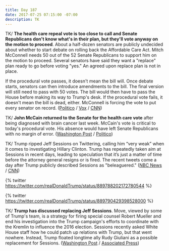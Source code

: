 ```yaml
---
title: Day 187
date: 2017-07-25 07:15:00 -07:00
description: TK
---
```


TK/ **The health care repeal vote is too close to call and Senate Republicans don't know what's in their plan, but they'll vote anyway on the motion to proceed**. About a half-dozen senators are publicly undecided about whether to start debate on rolling back the Affordable Care Act. Mitch McConnell needs 50 out of the 52 Senate Republicans to support him on the motion to proceed. Several senators have said they want a "replace" plan ready to go before voting "yes." An agreed upon replace plan is not in place.

If the procedural vote passes, it doesn't mean the bill will. Once debate starts, senators can then introduce amendments to the bill. The final version will still need to pass with 50 votes. The bill would then have to pass the House before making its way to Trump's desk. If the procedural vote fails, it doesn't mean the bill is dead, either. McConnell is forcing the vote to put every senator on record. ([Politico](http://www.politico.com/story/2017/07/25/obamacare-repeal-vote-senate-republicans-240926) / [Vox](https://www.vox.com/policy-and-politics/2017/7/25/16022564/senate-health-care-bill-vote-really-coming) / [CNN](http://www.cnn.com/2017/07/25/politics/senate-poised-to-vote-today-on-health-care/index.html))

TK/ **John McCain returned to the Senate for the health care vote** after being diagnosed with brain cancer last week. McCain's vote is critical to today's procedural vote. His absence would have left Senate Republicans with no margin of error. ([Washington Post](https://www.washingtonpost.com/powerpost/gop-leaders-press-ahead-with-health-care-vote-in-hopes-of-sustaining-repeal-effort/2017/07/25/2525470c-7126-11e7-8839-ec48ec4cae25_story.html) / [Politico](http://www.politico.com/story/2017/07/24/mccain-obamacare-repeal-republicans-240906))

TK/ Trump ripped Jeff Sessions on Twittering, calling him “very weak” when it comes to investigating Hillary Clinton. Trump has repeatedly taken aim at Sessions in recent days, leading to speculation that it’s just a matter of time before the attorney general resigns or is fired. The recent tweets come a day after Trump publicly described Sessions as "beleaguered." ([NBC News](http://www.nbcnews.com/politics/donald-trump/trump-rips-jeff-sessions-being-very-weak-clinton-leakers-n786211) / [CNN](http://www.cnn.com/2017/07/25/politics/donald-trump-jeff-sessions-hillary-clinton/index.html))

{% twitter https://twitter.com/realDonaldTrump/status/889788202172780544 %}

{% twitter https://twitter.com/realDonaldTrump/status/889790429398528000 %}

TK/ **Trump has discussed replacing Jeff Sessions**. Move, viewed by some of Trump's team, is a strategy for firing special counsel Robert Mueller and end his investigation into the Trump campaign's efforts to coordinate with the Kremlin to influence the 2016 election. Sessions recently asked White House staff how he could patch up relations with Trump, but that went nowhere. Instead, Trump floated longtime ally Rudy Giuliani as a possible replacement for Sessions. ([Washington Post](https://www.washingtonpost.com/world/national-security/trump-leaves-sessions-twisting-in-the-wind-while-berating-him-publicly/2017/07/24/ce3bf142-708b-11e7-9eac-d56bd5568db8_story.html) / [Associated Press](https://www.apnews.com/966ae4f389064b2b90d84b03d260730e/AP-sources:-Trump-speaks-to-advisers-about-firing-Sessions))